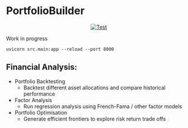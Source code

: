 # PortfolioBuilder

<p align="center">
<a href="https://github.com/yeungadrian/PortfolioBuilder/actions?query=branch%3Amain+event%3Apush+" target="_blank">
    <img src="https://github.com/yeungadrian/PortfolioBuilder/actions/workflows/test.yml/badge.svg?branch=main&event=push" alt="Test">
</a>
</p>


Work in progress

```
uvicorn src.main:app --reload --port 8000
```


## Financial Analysis:
- Portfolio Backtesting
    - Backtest different asset allocations and compare historical performance
- Factor Analysis
    - Run regression analysis using French-Fama / other factor models
- Portfolio Optimisation
    - Generate efficient frontiers to explore risk return trade offs
